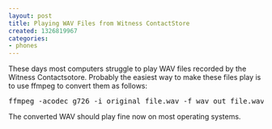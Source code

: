 ```yaml
---
layout: post
title: Playing WAV Files from Witness ContactStore
created: 1326819967
categories:
- phones
---
```

<p>These days most computers struggle to play WAV files recorded by the Witness Contactsotore. Probably the easiest way to make these files play is to use ffmpeg to convert them as follows:</p>
<pre>
ffmpeg -acodec g726 -i original_file.wav -f wav out_file.wav
</pre>
<p>The converted WAV should play fine now on most operating systems.</p>
